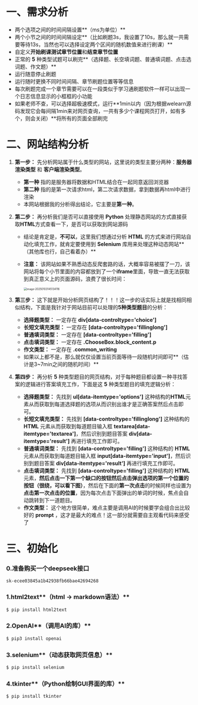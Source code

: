 # 一、需求分析

- 两个选项之间的时间间隔设置**（ms为单位）**
- 两个小节之间的时间间隔设定**（比如刷题3s，我设置了10s，那么就一共需要等待13s，当然也可以选择设定两个区间的随机数值来进行刷课）**
- 自定义**开始刷课测试章节位置**和**结束章节位置**
- 正常的 **5** 种类型试题可以刷完**（选择题、长空填词题、普通填词题、点击选词题、作文题）**
- 运行随意停止刷题
- 运行随时更换不同时间间隔、章节刷题位置等等信息
- 每次刷题完成一个章节需要可以在一段类似于学习通刷题软件一样可以出现一个日志信息显示的小框框的小功能
- 如果老师不查，可以选择超极速模式，运行**1min以内（因为根据welearn源码发现它会每间隔1min来对网页查询，一共有多少个课程网页打开，如有多个，则会关闭）**将所有的页面全部刷完



# 二、网站结构分析

1. **第一步：** 先分析网站属于什么类型的网站，这里说的类型主要分两种：**服务器渲染类型** 和 **客户端渲染类型**。

   - **第一种** 指的是服务器将数据和HTML结合在一起同意返回浏览器 
   - **第二种** 指的是第一次请求html，第二次请求数据，拿到数据再html中进行渲染
   - 本网站根据我的分析得出结论，它主要是**第一种**。

2. **第二步：** 再分析我们是否可以直接使用 **Python** 处理静态网站的方式直接获取**HTML**方式查看一下，是否可以获取到网站源码

   - 结论是肯定是，**不可以**，这里我们想通过分析 **HTML** 的方式来进行网站自动化填充工作，就肯定要使用到 **Selenium** 库用来处理这种动态网站**（其他库也行，自己看着办）**

   - **注意：** 该网站如果不熟悉动态反爬套路的话，大概率容易被摆了一刀，该网站将每个小节里面的内容都放到了一个**iframe**里面，导致一直无法获取到真正意义上的页面源码，浪费了很长时间：

     <img src="https://mogullzr001.oss-cn-beijing.aliyuncs.com/typora_img/202501032026790.png" alt="image-20250103145134116" style="zoom: 50%;" />

3. **第三步：** 这下就是开始分析网页结构了！！！这一步的话实际上就是找相同相似结构，下面是我针对于网站目前可以处理的**5种类型题目**的分析：

   - **选择题类型：** 一定存在 **div[data-controltype='choice']**
   - **长短文填充类型：** 一定存在 **[data-controltype='fillinglong']**
   - **普通填词类型：** 一定存在 **[data-controltype='filling']**
   - **点击填词类型：** 一定存在 **.ChooseBox.block_content.p**
   - **作文类型：** 一定存在 **.common_writing**
   - 如果以上都不是，那么就仅仅设置当前页面等待一段随机时间即可**（估计是3~7min之间的随机时间）**

4. **第四步：** 再分析 **5** 种类型题目的网页结构，对于每种题目都设置一种寻找答案的逻辑进行答案填充工作，下面是这 **5** 种类型题目的填充逻辑分析：

   - **选择题类型：** 先找到 **ul[data-itemtype='options']** 这种结构的**HTML**元素从而获取到每道选择题的选项从而识别出谁才是正确答案然后点击即可。
   - **长短文填充类型：** 先找到 **[data-controltype='fillinglong']** 这种结构的 **HTML** 元素从而获取到每道题目输入框 **textarea[data-itemtype='textarea']**，然后识别到题目答案 **div[data-itemtype='result']** 再进行填充工作即可。
   - **普通填词类型：**  先找到 **[data-controltype='filling']** 这种结构的 **HTML** 元素从而获取到每道题目输入框 **input[data-itemtype='input']**，然后识别到题目答案 **div[data-itemtype='result']** 再进行填充工作即可。
   - **点击填词类型：**  先找到 **[data-controltype='filling']** 这种结构的 **HTML** 元素，**然后点击一下第一个缺口的按钮然后点击弹出选项的第一个位置的按钮（很绕，可以看下图）**，然后在下面的**第一次点击**的时候同样也设置为**点击第一次点击的位置**，因为每次点击下面弹出的单词的时候，焦点会自动跳转到下一道题目。
   - **作文类型：** 这个地方很简单，难点主要是调用AI的时候要学会组合出比较好的 **prompt** ，这才是最大的难点！这一部分就需要自主观看代码来感受了

# 三、初始化

### 0.准备购买一个deepseek接口

```
sk-ecee03845a1b42938fb66bae42694268
```



### 1.html2text**（html -> markdown语法）**

```bash
$ pip install html2text
```

### 2.OpenAI**（调用AI的库）**

```bash
$ pip3 install openai
```

### 3.selenium**（动态获取网页信息）**

```bash
$ pip install selenium
```

### 4.tkinter**（Python绘制GUI界面的库）**

```bash
$ pip install tkinter
```

